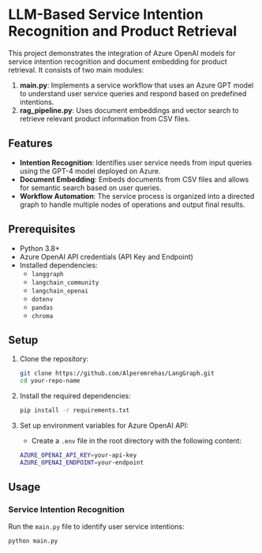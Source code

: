 # LLM-Based Service Intention Recognition and Product Retrieval

This project demonstrates the integration of Azure OpenAI models for service intention recognition and document embedding for product retrieval. It consists of two main modules:

1. **main.py**: Implements a service workflow that uses an Azure GPT model to understand user service queries and respond based on predefined intentions.
2. **rag_pipeline.py**: Uses document embeddings and vector search to retrieve relevant product information from CSV files.

## Features

- **Intention Recognition**: Identifies user service needs from input queries using the GPT-4 model deployed on Azure.
- **Document Embedding**: Embeds documents from CSV files and allows for semantic search based on user queries.
- **Workflow Automation**: The service process is organized into a directed graph to handle multiple nodes of operations and output final results.

## Prerequisites

- Python 3.8+
- Azure OpenAI API credentials (API Key and Endpoint)
- Installed dependencies: 
  - `langgraph`
  - `langchain_community`
  - `langchain_openai`
  - `dotenv`
  - `pandas`
  - `chroma`

## Setup

1. Clone the repository:

    ```bash
    git clone https://github.com/Alperemrehas/LangGraph.git
    cd your-repo-name
    ```

2. Install the required dependencies:

    ```bash
    pip install -r requirements.txt
    ```

3. Set up environment variables for Azure OpenAI API:

    - Create a `.env` file in the root directory with the following content:

    ```bash
    AZURE_OPENAI_API_KEY=your-api-key
    AZURE_OPENAI_ENDPOINT=your-endpoint
    ```

## Usage

### Service Intention Recognition

Run the `main.py` file to identify user service intentions:

```bash
python main.py

